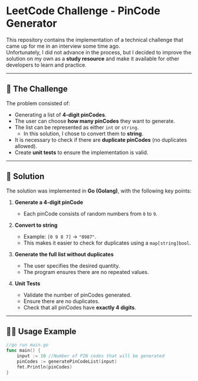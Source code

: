 # LeetCode Challenge - PinCode Generator

This repository contains the implementation of a technical challenge that came up for me in an interview some time ago.  
Unfortunately, I did not advance in the process, but I decided to improve the solution on my own as a **study resource** and make it available for other developers to learn and practice.

---

## 📌 The Challenge

The problem consisted of:

- Generating a list of **4-digit pinCodes**.  
- The user can choose **how many pinCodes** they want to generate.  
- The list can be represented as either `int` or `string`.  
  - In this solution, I chose to convert them to **string**.  
- It is necessary to check if there are **duplicate pinCodes** (no duplicates allowed).  
- Create **unit tests** to ensure the implementation is valid.  

---

## 🚀 Solution

The solution was implemented in **Go (Golang)**, with the following key points:

1. **Generate a 4-digit pinCode**  
   - Each pinCode consists of random numbers from `0` to `9`.

2. **Convert to string**  
   - Example: `[0 9 8 7]` → `"0987"`.  
   - This makes it easier to check for duplicates using a `map[string]bool`.

3. **Generate the full list without duplicates**  
   - The user specifies the desired quantity.  
   - The program ensures there are no repeated values.  

4. **Unit Tests**  
   - Validate the number of pinCodes generated.  
   - Ensure there are no duplicates.  
   - Check that all pinCodes have **exactly 4 digits**.  

---

## 🧑‍💻 Usage Example

```go
//go run main.go
func main() {
    input := 10 //Number of PIN codes that will be generated
    pinCodes := generatePinCodeList(input)
    fmt.Println(pinCodes)
}

